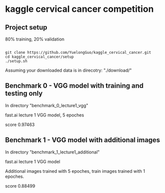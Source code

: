 # kaggle cervical cancer competition

## Project setup

80% training, 20% validation
<pre><code>
git clone https://github.com/YuelongGuo/kaggle_cervical_cancer.git
cd kaggle_cervical_cancer/setup
./setup.sh
</code></pre>

Assuming your downloaded data is in direcotry: "./download/"

## Benchmark 0 - VGG model with training and testing only
In directory "benchmark_0_lecture1_vgg"

fast.ai lecture 1 VGG model, 5 epoches

score 0.97463

## Benchmark 1 - VGG model with additional images
In directory "benchmark_1_lecture1_additional"

fast.ai lecture 1 VGG model

Additional images trained with 5 epoches, train images trained with 1 epoches.

score 0.88499
